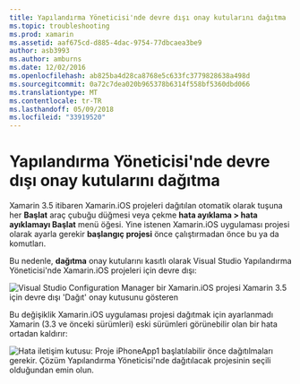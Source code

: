 ```yaml
---
title: Yapılandırma Yöneticisi'nde devre dışı onay kutularını dağıtma
ms.topic: troubleshooting
ms.prod: xamarin
ms.assetid: aaf675cd-d885-4dac-9754-77dbcaea3be9
author: asb3993
ms.author: amburns
ms.date: 12/02/2016
ms.openlocfilehash: ab825ba4d28ca8768e5c633fc3779828638a498d
ms.sourcegitcommit: 0a72c7dea020b965378b6314f558bf5360dbd066
ms.translationtype: MT
ms.contentlocale: tr-TR
ms.lasthandoff: 05/09/2018
ms.locfileid: "33919520"
---
```

# <a name="deploy-checkboxes-disabled-in-configuration-manager"></a>Yapılandırma Yöneticisi'nde devre dışı onay kutularını dağıtma

Xamarin 3.5 itibaren Xamarin.iOS projeleri dağıtılan otomatik olarak tuşuna her **Başlat** araç çubuğu düğmesi veya çekme **hata ayıklama > hata ayıklamayı Başlat** menü öğesi. Yine istenen Xamarin.iOS uygulaması projesi olarak ayarla gerekir **başlangıç projesi** önce çalıştırmadan önce bu ya da komutları.

Bu nedenle, **dağıtma** onay kutularını kasıtlı olarak Visual Studio Yapılandırma Yöneticisi'nde Xamarin.iOS projeleri için devre dışı:

![](deploy-checkboxes-images/configuration.png "Visual Studio Configuration Manager bir Xamarin.iOS projesi Xamarin 3.5 için devre dışı 'Dağıt' onay kutusunu gösteren")

Bu değişiklik Xamarin.iOS uygulaması projesi dağıtmak için ayarlanmadı Xamarin (3.3 ve önceki sürümleri) eski sürümleri görünebilir olan bir hata ortadan kaldırır:

![](deploy-checkboxes-images/error.png "Hata iletişim kutusu: Proje iPhoneApp1 başlatılabilir önce dağıtılmaları gerekir. Çözüm Yapılandırma Yöneticisi'nde dağıtılacak projesinin seçili olduğundan emin olun.")

